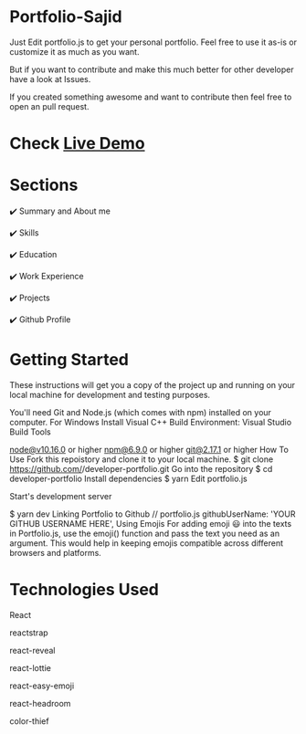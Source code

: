 # Portfolio-Sajid
Just Edit portfolio.js to get your personal portfolio. Feel free to use it as-is or customize it as much as you want.

But if you want to contribute and make this much better for other developer have a look at Issues.

If you created something awesome and want to contribute then feel free to open an pull request.

# Check [Live Demo]()

# Sections
✔️ Summary and About me

✔️ Skills

✔️ Education

✔️ Work Experience

✔️ Projects

✔️ Github Profile

# Getting Started
These instructions will get you a copy of the project up and running on your local machine for development and testing purposes.

You'll need Git and Node.js (which comes with npm) installed on your computer.
For Windows Install Visual C++ Build Environment: Visual Studio Build Tools

node@v10.16.0 or higher
npm@6.9.0 or higher
git@2.17.1 or higher
How To Use
Fork this repoistory and clone it to your local machine.
$ git clone https://github.com/<your-username>/developer-portfolio.git
Go into the repository
$ cd developer-portfolio
Install dependencies
$ yarn
Edit portfolio.js

Start's development server

$ yarn dev
Linking Portfolio to Github
  //  portfolio.js
  githubUserName: 'YOUR GITHUB USERNAME HERE',
Using Emojis
For adding emoji 😃 into the texts in Portfolio.js, use the emoji() function and pass the text you need as an argument. This would help in keeping emojis compatible across different browsers and platforms.

# Technologies Used
React

reactstrap
  
react-reveal
  
react-lottie
  
react-easy-emoji
  
react-headroom
  
color-thief
